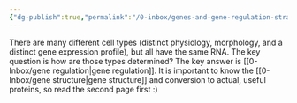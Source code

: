 ```yaml
---
{"dg-publish":true,"permalink":"/0-inbox/genes-and-gene-regulation-straw/","tags":["uni/fmb/genes"]}
---
```


There are many different cell types (distinct physiology, morphology, and
a distinct gene expression profile), but all have the same RNA. The key question is how are those types determined? The key answer is [[0-Inbox/gene regulation\|gene regulation]].
It is important to know the [[0-Inbox/gene structure\|gene structure]] and conversion to actual, useful proteins, so read the second page first :)